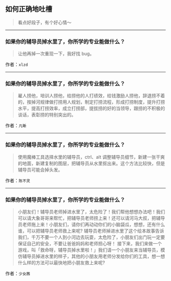 ## 如何正确地吐槽

> 看点好段子，有个好心情～


 
---

### 如果你的辅导员掉水里了，你所学的专业能做什么？

> 让他再掉一次重现一下，我好找 bug。


作者：`xlzd`

---

### 如果你的辅导员掉水里了，你所学的专业能做什么？

> 雇人捞他，培训人捞他，给捞他的人打绩效，给钱激励人捞他，辞退捞不着的，按掉河规律做打捞用人规划，制定打捞流程，形成打捞制度，提升打捞水平，提高打捞效率，成立打捞部，提拔捞的好的当领导，跟捞的不积极的谈话，表彰捞的特别突出的。


作者：`凡晰`

---

### 如果你的辅导员掉水里了，你所学的专业能做什么？

> 使用魔棒工具选择水里的辅导员，ctrl、alt 调整辅导员细节，新建一张干爽的地面，新建复制的图层，把辅导员从水里抠出来。这个方法比较快，但是辅导员可能会掉头发。


作者：`陈不灵`

---

### 如果你的辅导员掉水里了，你所学的专业能做什么？

> 小朋友们！辅导员老师掉进水里了，太危险了！我们帮他想想办法吧！我们可以请大象哥哥来帮忙，把辅导员老师捞上来！还可以请河马大叔，把辅导员老师拖上来！小朋友们，请你们再动动你们的小脑袋瓜，想想，还有什么谁，可以把辅导员老师救上来呢?
> 辅导员老师掉进水里了这个绘本故事告诉我们，千万不要一个人到小河边去玩耍，太危险了，小朋友们出门玩一定要保证自己的安全，不要让爸爸妈妈和老师担心呀！
> 接下来，我们来做一个游戏，叫「救命呀，辅导员掉水里啦！」我们请一个小朋友来当辅导员，模仿辅导员掉进水里的样子，其他的小朋友用老师分发给你们的工具，想一想什么样的方法可以最快地把小朋友救上来呢?


作者：`少女茜`